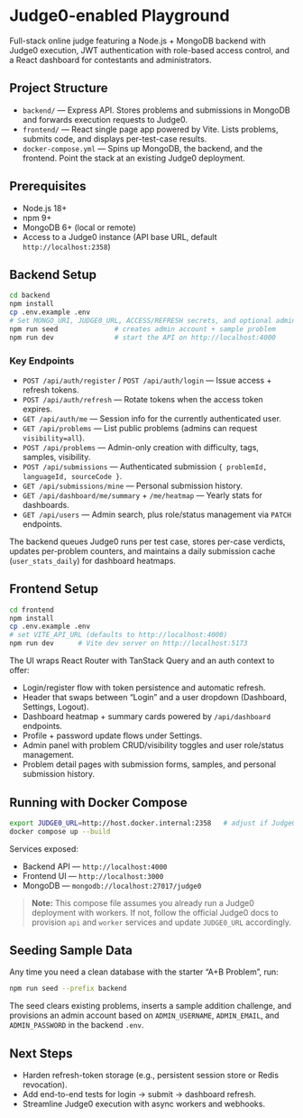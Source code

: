 # Judge0-enabled Playground

Full-stack online judge featuring a Node.js + MongoDB backend with Judge0 execution, JWT authentication with role-based access control, and a React dashboard for contestants and administrators.

## Project Structure

- `backend/` — Express API. Stores problems and submissions in MongoDB and forwards execution requests to Judge0.
- `frontend/` — React single page app powered by Vite. Lists problems, submits code, and displays per-test-case results.
- `docker-compose.yml` — Spins up MongoDB, the backend, and the frontend. Point the stack at an existing Judge0 deployment.

## Prerequisites

- Node.js 18+
- npm 9+
- MongoDB 6+ (local or remote)
- Access to a Judge0 instance (API base URL, default `http://localhost:2358`)

## Backend Setup

```bash
cd backend
npm install
cp .env.example .env
# Set MONGO_URI, JUDGE0_URL, ACCESS/REFRESH secrets, and optional admin seed credentials
npm run seed              # creates admin account + sample problem
npm run dev               # start the API on http://localhost:4000
```

### Key Endpoints

- `POST /api/auth/register` / `POST /api/auth/login` — Issue access + refresh tokens.
- `POST /api/auth/refresh` — Rotate tokens when the access token expires.
- `GET /api/auth/me` — Session info for the currently authenticated user.
- `GET /api/problems` — List public problems (admins can request `visibility=all`).
- `POST /api/problems` — Admin-only creation with difficulty, tags, samples, visibility.
- `POST /api/submissions` — Authenticated submission `{ problemId, languageId, sourceCode }`.
- `GET /api/submissions/mine` — Personal submission history.
- `GET /api/dashboard/me/summary` + `/me/heatmap` — Yearly stats for dashboards.
- `GET /api/users` — Admin search, plus role/status management via `PATCH` endpoints.

The backend queues Judge0 runs per test case, stores per-case verdicts, updates per-problem counters, and maintains a daily submission cache (`user_stats_daily`) for dashboard heatmaps.

## Frontend Setup

```bash
cd frontend
npm install
cp .env.example .env
# set VITE_API_URL (defaults to http://localhost:4000)
npm run dev      # Vite dev server on http://localhost:5173
```

The UI wraps React Router with TanStack Query and an auth context to offer:

- Login/register flow with token persistence and automatic refresh.
- Header that swaps between “Login” and a user dropdown (Dashboard, Settings, Logout).
- Dashboard heatmap + summary cards powered by `/api/dashboard` endpoints.
- Profile + password update flows under Settings.
- Admin panel with problem CRUD/visibility toggles and user role/status management.
- Problem detail pages with submission forms, samples, and personal submission history.

## Running with Docker Compose

```bash
export JUDGE0_URL=http://host.docker.internal:2358   # adjust if Judge0 runs elsewhere
docker compose up --build
```

Services exposed:

- Backend API — `http://localhost:4000`
- Frontend UI — `http://localhost:3000`
- MongoDB — `mongodb://localhost:27017/judge0`

> **Note:** This compose file assumes you already run a Judge0 deployment with workers. If not, follow the official Judge0 docs to provision `api` and `worker` services and update `JUDGE0_URL` accordingly.

## Seeding Sample Data

Any time you need a clean database with the starter “A+B Problem”, run:

```bash
npm run seed --prefix backend
```

The seed clears existing problems, inserts a sample addition challenge, and provisions an admin account based on `ADMIN_USERNAME`, `ADMIN_EMAIL`, and `ADMIN_PASSWORD` in the backend `.env`.

## Next Steps

- Harden refresh-token storage (e.g., persistent session store or Redis revocation).
- Add end-to-end tests for login → submit → dashboard refresh.
- Streamline Judge0 execution with async workers and webhooks.
